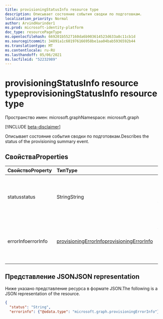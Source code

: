 ```yaml
---
title: provisioningStatusInfo resource type
description: Описывает состояние события сводки по подготовкам.
localization_priority: Normal
author: ArvindHarinder1
ms.prod: microsoft-identity-platform
doc_type: resourcePageType
ms.openlocfilehash: 669201b5527160da6b903614523d633a8c11cb1d
ms.sourcegitcommit: 34891a1c601976166958be1aa04bab5936592b44
ms.translationtype: MT
ms.contentlocale: ru-RU
ms.lasthandoff: 05/06/2021
ms.locfileid: "52232989"
---
```

# <a name="provisioningstatusinfo-resource-type"></a><span data-ttu-id="3259c-103">provisioningStatusInfo resource type</span><span class="sxs-lookup"><span data-stu-id="3259c-103">provisioningStatusInfo resource type</span></span>

<span data-ttu-id="3259c-104">Пространство имен: microsoft.graph</span><span class="sxs-lookup"><span data-stu-id="3259c-104">Namespace: microsoft.graph</span></span>

[!INCLUDE [beta-disclaimer](../../includes/beta-disclaimer.md)]

<span data-ttu-id="3259c-105">Описывает состояние события сводки по подготовкам.</span><span class="sxs-lookup"><span data-stu-id="3259c-105">Describes the status of the provisioning summary event.</span></span> 

## <a name="properties"></a><span data-ttu-id="3259c-106">Свойства</span><span class="sxs-lookup"><span data-stu-id="3259c-106">Properties</span></span>

| <span data-ttu-id="3259c-107">Свойство</span><span class="sxs-lookup"><span data-stu-id="3259c-107">Property</span></span>     | <span data-ttu-id="3259c-108">Тип</span><span class="sxs-lookup"><span data-stu-id="3259c-108">Type</span></span>        | <span data-ttu-id="3259c-109">Описание</span><span class="sxs-lookup"><span data-stu-id="3259c-109">Description</span></span> |
|:-------------|:------------|:------------|
|<span data-ttu-id="3259c-110">status</span><span class="sxs-lookup"><span data-stu-id="3259c-110">status</span></span>|<span data-ttu-id="3259c-111">String</span><span class="sxs-lookup"><span data-stu-id="3259c-111">String</span></span>| <span data-ttu-id="3259c-112">Возможные значения: `success`, `warning`, `failure`, `skipped`, `unknownFutureValue`.</span><span class="sxs-lookup"><span data-stu-id="3259c-112">Possible values are: `success`, `warning`, `failure`, `skipped`, `unknownFutureValue`.</span></span>|
|<span data-ttu-id="3259c-113">errorInfo</span><span class="sxs-lookup"><span data-stu-id="3259c-113">errorInfo</span></span>|[<span data-ttu-id="3259c-114">provisioningErrorInfo</span><span class="sxs-lookup"><span data-stu-id="3259c-114">provisioningErrorInfo</span></span>](provisioningerrorinfo.md)| <span data-ttu-id="3259c-115">Если состояние не успешно или пропущенные сведения об ошибке содержатся в этом.</span><span class="sxs-lookup"><span data-stu-id="3259c-115">If status is not success/ skipped details for the error are contained in this.</span></span>|

## <a name="json-representation"></a><span data-ttu-id="3259c-116">Представление JSON</span><span class="sxs-lookup"><span data-stu-id="3259c-116">JSON representation</span></span>

<span data-ttu-id="3259c-117">Ниже указано представление ресурса в формате JSON.</span><span class="sxs-lookup"><span data-stu-id="3259c-117">The following is a JSON representation of the resource.</span></span>

<!-- {
  "blockType": "resource",
  "optionalProperties": [

  ],
  "@odata.type": "microsoft.graph.provisioningStatusInfo",
  "baseType": null
}-->

```json
{
  "status": "String",
  "errorinfo": {"@odata.type": "microsoft.graph.provisioningErrorInfo"},}
```

<!-- uuid: 16cd6b66-4b1a-43a1-adaf-3a886856ed98
2019-02-04 14:57:30 UTC -->
<!-- {
  "type": "#page.annotation",
  "description": "provisioningStatusInfo resource",
  "keywords": "",
  "section": "documentation",
  "tocPath": ""
}-->


